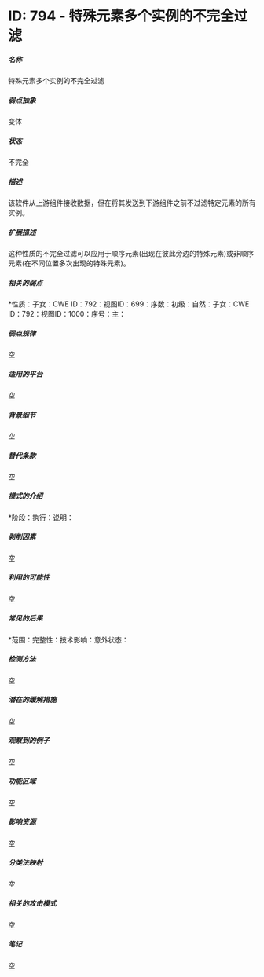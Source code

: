 # ID: 794 - 特殊元素多个实例的不完全过滤
<h5>名称</h5>特殊元素多个实例的不完全过滤
<h5>弱点抽象</h5>变体
<h5>状态</h5>不完全
<h5>描述</h5>该软件从上游组件接收数据，但在将其发送到下游组件之前不过滤特定元素的所有实例。
<h5>扩展描述</h5>这种性质的不完全过滤可以应用于顺序元素(出现在彼此旁边的特殊元素)或非顺序元素(在不同位置多次出现的特殊元素)。
<h5>相关的弱点</h5>*性质：子女：CWE ID：792：视图ID：699：序数：初级：自然：子女：CWE ID：792：视图ID：1000：序号：主：
<h5>弱点规律</h5>空
<h5>适用的平台</h5>空
<h5>背景细节</h5>空
<h5>替代条款</h5>空
<h5>模式的介绍</h5>*阶段：执行：说明：
<h5>剥削因素</h5>空
<h5>利用的可能性</h5>空
<h5>常见的后果</h5>*范围：完整性：技术影响：意外状态：
<h5>检测方法</h5>空
<h5>潜在的缓解措施</h5>空
<h5>观察到的例子</h5>空
<h5>功能区域</h5>空
<h5>影响资源</h5>空
<h5>分类法映射</h5>空
<h5>相关的攻击模式</h5>空
<h5>笔记</h5>空

